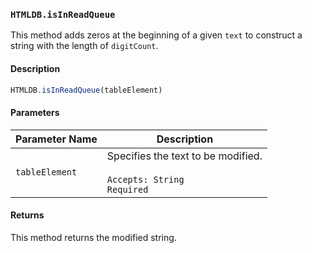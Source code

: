 ### `HTMLDB.isInReadQueue`

This method adds zeros at the beginning of a given `text` to construct a string with the length of `digitCount`.

#### Description

```javascript
HTMLDB.isInReadQueue(tableElement)
```

#### Parameters

| Parameter Name             | Description                               |
| -------------------------- | ----------------------------------------- |
| `tableElement` | Specifies the text to be modified.<br><br>`Accepts: String`<br>`Required` |

#### Returns

This method returns the modified string.